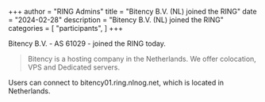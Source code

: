 +++
author = "RING Admins"
title = "Bitency B.V. (NL) joined the RING"
date = "2024-02-28"
description = "Bitency B.V. (NL) joined the RING"
categories = [
    "participants",
]
+++

Bitency B.V. - AS 61029 - joined the RING today.

> Bitency is a hosting company in the Netherlands. We offer colocation, VPS and Dedicated servers.

Users can connect to bitency01.ring.nlnog.net, which is located in Netherlands.
